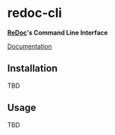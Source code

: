 # redoc-cli

**[ReDoc](https://github.com/Rebilly/ReDoc)'s Command Line Interface**

[Documentation](https://github.com/Rebilly/ReDoc/tree/react-rewrite#redoc-cli)

## Installation
TBD

## Usage
TBD